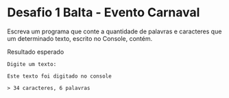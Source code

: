 # Desafio 1 Balta - Evento Carnaval

Escreva um programa que conte a quantidade de palavras e caracteres que um determinado texto, escrito no Console, contém.

Resultado esperado

```
Digite um texto:

Este texto foi digitado no console

> 34 caracteres, 6 palavras
```